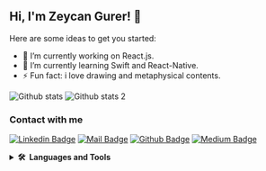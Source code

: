 ## Hi, I'm Zeycan Gurer! 👋


Here are some ideas to get you started:

- 🔭 I’m currently working on React.js.
- 🌱 I’m currently learning Swift and React-Native.
- ⚡ Fun fact: i love drawing and metaphysical contents.

![Github stats](https://github-readme-stats.vercel.app/api?username=zeycangurer&show_icons=true&theme=radical)
![Github stats 2](https://github-readme-stats.vercel.app/api/top-langs/?username=zeycangurer&bg_color=0d1117&text_color=bdc3c7&title_color=F4D03E&hide_border=true&layout=compact&langs_count=10)

### Contact with me

[![Linkedin Badge](https://img.shields.io/badge/LinkedIn-0077B5?style=for-the-badge&logo=linkedin&logoColor=white)](https://www.linkedin.com/in/zeycan-gurer/) 
[![Mail Badge](https://img.shields.io/badge/Gmail-D14836?style=for-the-badge&logo=gmail&logoColor=white)](mailto:zeygrr@gmail.com)
[![Github Badge](https://img.shields.io/badge/Github-000?style=for-the-badge&labelColor=000&logo=Github&logoColor=white&link=link)]([link](https://github.com/zeycangurer)) 
[![Medium Badge](https://img.shields.io/badge/Medium-757575?style=for-the-badge&labelColor=757575&logo=Medium&logoColor=white&link=link)]([link](https://medium.com/@zeycangurer)) 


<details>
  <summary><b>🛠️&nbsp;&nbsp;Languages&nbsp;and&nbsp;Tools</b></summary>
  <br/>
  <p align="left"> <a href="https://reactjs.org/" target="_blank"> <img src="https://raw.githubusercontent.com/devicons/devicon/master/icons/react/react-original-wordmark.svg" alt="react" width="40" height="40"/></a> <a href="https://developer.apple.com/swift/" target="_blank"> <img src="https://cdn.worldvectorlogo.com/logos/swift-15.svg" alt="swift" width="40" height="40"/> </a> <a href="https://reactnative.dev/" target="_blank"> <img src="https://encrypted-tbn0.gstatic.com/images?q=tbn:ANd9GcQ895zm3YMjRGtXG79cW6_aKrab567GDyStG7SB9-QKe_X_cSz-HcgPxpwrBigRPJfDPYU&usqp=CAU" alt="react-native" width="40" height="40"/> </a> <a href="https://angular.io" target="_blank"> <img src="https://angular.io/assets/images/logos/angular/angular.svg" alt="angular" width="40" height="40"/> </a> <a href="https://ionicframework.com/" target="_blank"> <img src="https://encrypted-tbn0.gstatic.com/images?q=tbn:ANd9GcRhBuQBQeXPg86uOIxvo6eOAUISm-OAiIJ-Qw&usqp=CAU" alt="angular" width="40" height="40"/> </a> <a href="https://getbootstrap.com" target="_blank"> <img src="https://raw.githubusercontent.com/devicons/devicon/master/icons/bootstrap/bootstrap-plain-wordmark.svg" alt="bootstrap" width="40" height="40"/> </a> <a href="https://www.w3schools.com/css/" target="_blank"> <img src="https://raw.githubusercontent.com/devicons/devicon/master/icons/css3/css3-original-wordmark.svg" alt="css3" width="40" height="40"/> </a> <a href="https://expressjs.com" target="_blank"> <img src="https://raw.githubusercontent.com/devicons/devicon/master/icons/express/express-original-wordmark.svg" alt="express" width="40" height="40"/> </a>
<a href="https://www.w3.org/html/" target="_blank"> <img src="https://raw.githubusercontent.com/devicons/devicon/master/icons/html5/html5-original-wordmark.svg" alt="html5" width="40" height="40"/> </a> <a href="https://developer.mozilla.org/en-US/docs/Web/JavaScript" target="_blank"> <img src="https://raw.githubusercontent.com/devicons/devicon/master/icons/javascript/javascript-original.svg" alt="javascript" width="40" height="40"/> </a>  <a href="https://www.microsoft.com/en-us/sql-server" target="_blank"> <img src="https://www.svgrepo.com/show/303229/microsoft-sql-server-logo.svg" alt="mssql" width="40" height="40"/> </a> <a href="https://nodejs.org" target="_blank"> <img src="https://raw.githubusercontent.com/devicons/devicon/master/icons/nodejs/nodejs-original-wordmark.svg" alt="nodejs" width="40" height="40"/> </a>  <a href="https://postman.com" target="_blank"> <img src="https://www.vectorlogo.zone/logos/getpostman/getpostman-icon.svg" alt="postman" width="40" height="40"/> </a> <a href="https://www.typescriptlang.org/" target="_blank"> <img src="https://raw.githubusercontent.com/devicons/devicon/master/icons/typescript/typescript-original.svg" alt="typescript" width="40" height="40"/> </a> <a href="https://code.visualstudio.com/" target="_blank"> <img src="https://cdn.worldvectorlogo.com/logos/visual-studio-code-1.svg" alt="typescript" width="40" height="40"/> </a> <a href="https://developer.apple.com/xcode/" target="_blank"> <img src="https://upload.wikimedia.org/wikipedia/en/0/0c/Xcode_icon.png" alt="typescript" width="40" height="40"/> </a> </p>

</details>
